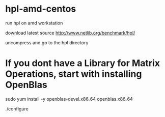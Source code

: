 # hpl-amd-centos
run hpl on amd workstation

download latest source
http://www.netlib.org/benchmark/hpl/

uncompress and go to the hpl directory

# If you dont have a Library for Matrix Operations, start with installing OpenBlas

sudo yum install -y openblas-devel.x86_64 openblas.x86_64

./configure

